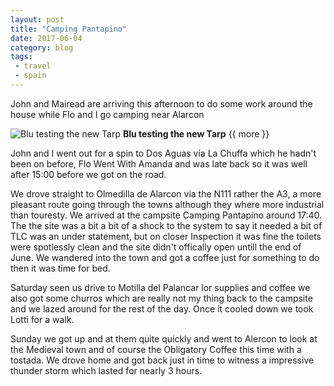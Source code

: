 ```yaml
---
layout: post
title: "Camping Pantapino"
date: 2017-06-04
category: blog
tags:
 - travel
 - spain
---
```


<!--start excerpt-->
John and Mairead are arriving this afternoon to do some work around the house while Flo and I go camping near Alarcon

![Blu testing the new Tarp](/images/2017/2017-06-03-camping-pantapino.jpg)
**Blu testing the new Tarp**
{{ more }}

John and I went out for a spin to Dos Aguas via La Chuffa which he hadn't been on before, Flo Went With Amanda and was late back so it was well after 15:00 before we got on the road.

We drove straight to Olmedilla de Alarcon via the N111 rather the A3, a more pleasant route going through the towns although they where more industrial than touresty.  We arrived at the campsite Camping Pantapino around 17:40. The the site was a bit a bit of a shock to the system to say it needed a bit of TLC was an under statement, but on closer Inspection it was fine the toilets were spotlessly clean and the site didn't offically open untill the end of June. We wandered into the town and got a coffee just for something to do then it was time for bed.

Saturday seen us drive to Motilla del Palancar lor supplies and coffee we also got some churros which are really not my thing back to the campsite and we lazed around for the rest of the day. Once it cooled down we took Lotti for a walk.

Sunday we got up and at them quite quickly and went to Alercon to look at the Medieval town and of course the Obligatory Coffee this time with a tostada. We drove home and got back just in time to witness a impressive thunder storm which lasted for nearly 3 hours.


